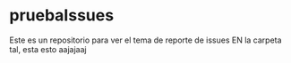 # pruebaIssues

Este es un repositorio para ver el tema de reporte de issues
EN la carpeta tal, esta esto aajajaaj
